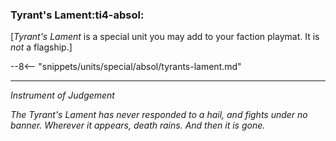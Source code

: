 ### **Tyrant's Lament**:ti4-absol:

[_Tyrant's Lament_ is a special unit you may add to your faction playmat. It is *not* a flagship.]

--8<-- "snippets/units/special/absol/tyrants-lament.md"

---

*Instrument of Judgement*

*The Tyrant's Lament has never responded to a hail, and fights under no banner. 
Wherever it appears, death rains. 
And then it is gone.*
